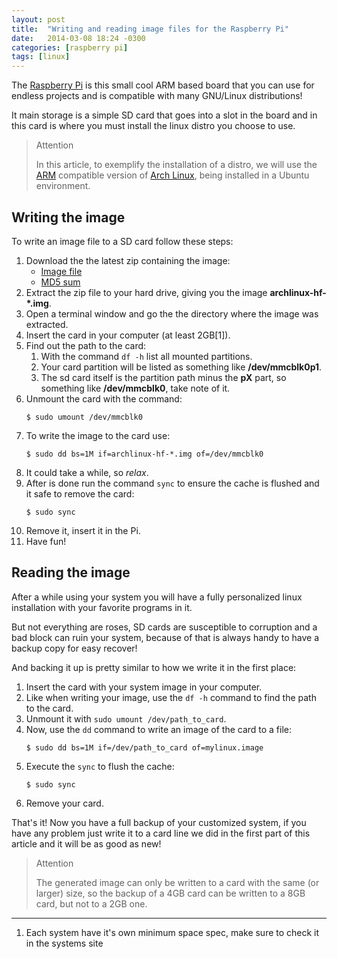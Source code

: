 ```yaml
---
layout: post
title:  "Writing and reading image files for the Raspberry Pi"
date:   2014-03-08 18:24 -0300
categories: [raspberry pi]
tags: [linux]
---
```

The [Raspberry Pi](http://www.raspberrypi.org/) is this small cool ARM
based board that you can use for endless projects and is compatible with
many GNU/Linux distributions!

It main storage is a simple SD card that goes into a slot in the board
and in this card is where you must install the linux distro you choose
to use.

> Attention  
>
> In this article, to exemplify the installation of a distro, we will
  use the [ARM](https://en.wikipedia.org/wiki/ARM_architecture)
  compatible version of [Arch
  Linux](http://archlinuxarm.org/platforms/armv6/raspberry-pi), being
  installed in a Ubuntu environment.

## Writing the image

To write an image file to a SD card follow these steps:

1.  Download the the latest zip containing the image:
    - [Image
      file](http://archlinuxarm.org/os/ArchLinuxARM-rpi-latest.zip)
    - [MD5
      sum](http://archlinuxarm.org/os/ArchLinuxARM-rpi-latest.zip.md5)
2.  Extract the zip file to your hard drive, giving you the image
    **archlinux-hf-\*.img**.
3.  Open a terminal window and go the the directory where the image was
    extracted.
4.  Insert the card in your computer (at least 2GB\[1\]).
5.  Find out the path to the card:
    1. With the command `df -h` list all mounted partitions.
    2. Your card partition will be listed as something like
       **/dev/mmcblk0p1**.
    3. The sd card itself is the partition path minus the **pX** part,
       so something like **/dev/mmcblk0**, take note of it.
6.  Unmount the card with the command:
    ```console
    $ sudo umount /dev/mmcblk0
    ```
7.  To write the image to the card use:
    ```console
    $ sudo dd bs=1M if=archlinux-hf-*.img of=/dev/mmcblk0
    ```
8.  It could take a while, so *relax*.
9.  After is done run the command `sync` to ensure the cache is flushed
    and it safe to remove the card:
    ```console
    $ sudo sync
    ```
10. Remove it, insert it in the Pi.
11. Have fun!

## Reading the image

After a while using your system you will have a fully personalized linux
installation with your favorite programs in it.

But not everything are roses, SD cards are susceptible to corruption and
a bad block can ruin your system, because of that is always handy to
have a backup copy for easy recover!

And backing it up is pretty similar to how we write it in the first
place:

1.  Insert the card with your system image in your computer.
2.  Like when writing your image, use the `df -h` command to find the
    path to the card.
3.  Unmount it with `sudo umount /dev/path_to_card`.
4.  Now, use the `dd` command to write an image of the card to a file:
    ```console
    $ sudo dd bs=1M if=/dev/path_to_card of=mylinux.image
    ```
5.  Execute the `sync` to flush the cache:
    ```console
    $ sudo sync
    ```
6.  Remove your card.

That's it\! Now you have a full backup of your customized system, if you
have any problem just write it to a card line we did in the first part
of this article and it will be as good as new!

> Attention
>
> The generated image can only be written to a card with the same (or
  larger) size, so the backup of a 4GB card can be written to a 8GB card,
  but not to a 2GB one.

-----

1.  Each system have it's own minimum space spec, make sure to check it
    in the systems site
